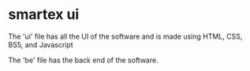 # smartex ui
The 'ui' file has all the UI of the software and is made using HTML, CSS, BS5, and Javascript




The 'be' file has the back end of the software.
